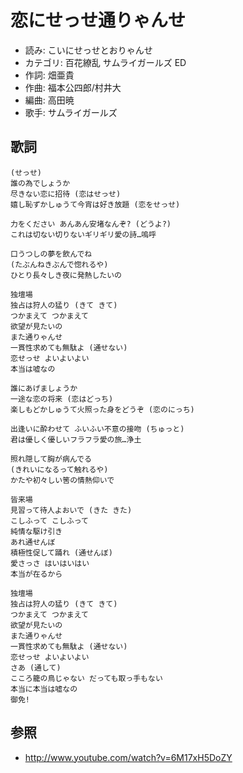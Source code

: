 恋にせっせ通りゃんせ
=====================

- 読み: こいにせっせとおりゃんせ
- カテゴリ: 百花繚乱 サムライガールズ ED
- 作詞: 畑亜貴
- 作曲: 福本公四郎/村井大
- 編曲: 高田暁
- 歌手: サムライガールズ


歌詞
-----

    (せっせ)
    誰の為でしょうか
    尽きない恋に招待 (恋はせっせ)
    嬉し恥ずかしゅうて今宵は好き放題 (恋をせっせ)

    力をください あんあん安堵なんぞ? (どうよ?)
    これは切ない切りないギリギリ愛の詩…嗚呼

    口うつしの夢を飲んでね
    (たぶんねきぶんで惚れるや)
    ひとり長々しき夜に発熱したいの

    独壇場
    独占は狩人の猛り (きて きて)
    つかまえて つかまえて
    欲望が見たいの
    また通りゃんせ
    一貫性求めても無駄よ (通せない)
    恋せっせ よいよいよい
    本当は嘘なの

    誰にあげましょうか
    一途な恋の将来 (恋はどっち)
    楽しもどかしゅうて火照った身をどうぞ (恋のにっち)

    出逢いに酔わせて ふいふい不意の接吻 (ちゅっと)
    君は優しく優しいフラフラ愛の旅…浄土

    照れ隠して胸が病んでる
    (きれいになるって触れるや)
    かたや初々しい筈の情熱仰いで

    皆来場
    見習って待人よおいで (きた きた)
    こしふって こしふって
    純情な駆け引き
    あれ通せんぼ
    積極性促して踊れ (通せんぼ)
    愛さっさ はいはいはい
    本当が在るから

    独壇場
    独占は狩人の猛り (きて きて)
    つかまえて つかまえて
    欲望が見たいの
    また通りゃんせ
    一貫性求めても無駄よ (通せない)
    恋せっせ よいよいよい
    さあ (通して)
    こころ籠の鳥じゃない だっても取っ手もない
    本当に本当は嘘なの
    御免!


参照
-----

- <http://www.youtube.com/watch?v=6M17xH5DoZY>
